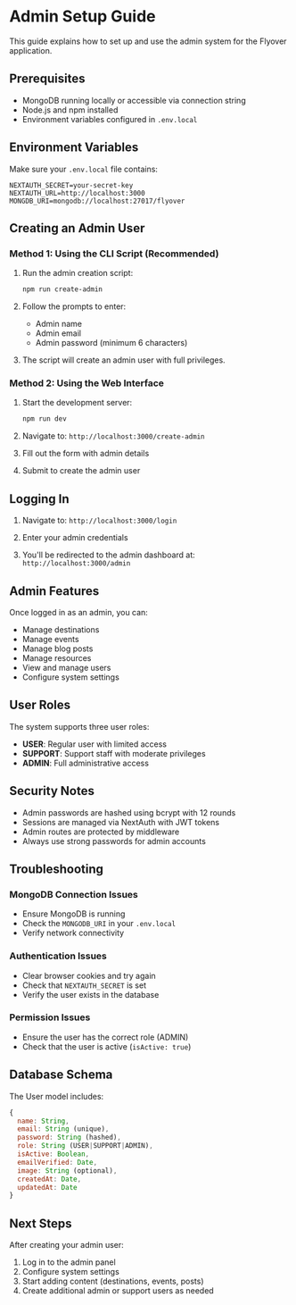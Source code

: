 # Admin Setup Guide

This guide explains how to set up and use the admin system for the Flyover application.

## Prerequisites

- MongoDB running locally or accessible via connection string
- Node.js and npm installed
- Environment variables configured in `.env.local`

## Environment Variables

Make sure your `.env.local` file contains:

```env
NEXTAUTH_SECRET=your-secret-key
NEXTAUTH_URL=http://localhost:3000
MONGDB_URI=mongodb://localhost:27017/flyover
```

## Creating an Admin User

### Method 1: Using the CLI Script (Recommended)

1. Run the admin creation script:
   ```bash
   npm run create-admin
   ```

2. Follow the prompts to enter:
   - Admin name
   - Admin email
   - Admin password (minimum 6 characters)

3. The script will create an admin user with full privileges.

### Method 2: Using the Web Interface

1. Start the development server:
   ```bash
   npm run dev
   ```

2. Navigate to: `http://localhost:3000/create-admin`

3. Fill out the form with admin details

4. Submit to create the admin user

## Logging In

1. Navigate to: `http://localhost:3000/login`

2. Enter your admin credentials

3. You'll be redirected to the admin dashboard at: `http://localhost:3000/admin`

## Admin Features

Once logged in as an admin, you can:

- Manage destinations
- Manage events
- Manage blog posts
- Manage resources
- View and manage users
- Configure system settings

## User Roles

The system supports three user roles:

- **USER**: Regular user with limited access
- **SUPPORT**: Support staff with moderate privileges
- **ADMIN**: Full administrative access

## Security Notes

- Admin passwords are hashed using bcrypt with 12 rounds
- Sessions are managed via NextAuth with JWT tokens
- Admin routes are protected by middleware
- Always use strong passwords for admin accounts

## Troubleshooting

### MongoDB Connection Issues

- Ensure MongoDB is running
- Check the `MONGODB_URI` in your `.env.local`
- Verify network connectivity

### Authentication Issues

- Clear browser cookies and try again
- Check that `NEXTAUTH_SECRET` is set
- Verify the user exists in the database

### Permission Issues

- Ensure the user has the correct role (ADMIN)
- Check that the user is active (`isActive: true`)

## Database Schema

The User model includes:

```javascript
{
  name: String,
  email: String (unique),
  password: String (hashed),
  role: String (USER|SUPPORT|ADMIN),
  isActive: Boolean,
  emailVerified: Date,
  image: String (optional),
  createdAt: Date,
  updatedAt: Date
}
```

## Next Steps

After creating your admin user:

1. Log in to the admin panel
2. Configure system settings
3. Start adding content (destinations, events, posts)
4. Create additional admin or support users as needed